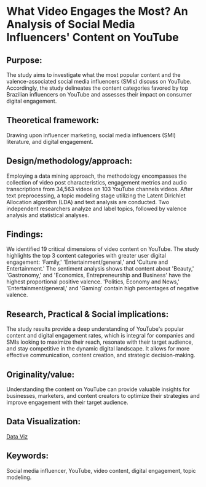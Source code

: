 # What Video Engages the Most? An Analysis of Social Media Influencers' Content on YouTube

## Purpose:

The study aims to investigate what the most popular content a​nd the valence-associated social media influencers (SMIs) discuss on YouTube. Accordingly, the study delineates the content categories favored by top Brazilian influencers on YouTube and assesses their impact on consumer digital engagement.

## Theoretical framework:

Drawing upon influencer marketing, social media influencers (SMI) literature, and digital engagement.

## Design/methodology/approach:

Employing a data mining approach, the methodology encompasses the collection of video post characteristics, engagement metrics and audio transcriptions from 34,563 videos on 103 YouTube channels videos. After text preprocessing, a topic modeling stage utilizing the Latent Dirichlet Allocation algorithm (LDA) and text analysis are conducted. Two independent researchers analyze and label topics, followed by valence analysis and statistical analyses.

## Findings:

We identified 19 critical dimensions of video content on YouTube. The study highlights the top 3 content categories with greater user digital engagement: 'Family,' 'Entertainment/general,' and 'Culture and Entertainment.' The sentiment analysis shows that content about 'Beauty,' 'Gastronomy,' and 'Economics, Entrepreneurship and Business' have the highest proportional positive valence. 'Politics, Economy and News,' 'Entertainment/general,' and 'Gaming' contain high percentages of negative valence.

## Research, Practical & Social implications:

The study results provide a deep understanding of YouTube's popular content and digital engagement rates, which is integral for companies and SMIs looking to maximize their reach, resonate with their target audience, and stay competitive in the dynamic digital landscape. It allows for more effective communication, content creation, and strategic decision-making.

## Originality/value:

Understanding the content on YouTube can provide valuable insights for businesses, marketers, and content creators to optimize their strategies and improve engagement with their target audience.

## Data Visualization:

[Data Viz](https://lookerstudio.google.com/u/0/reporting/5bee2ab6-31b3-447b-875d-a3af12dd3417/page/p_zfzvikc3cd)

## Keywords:

Social media influencer, YouTube, video content, digital engagement, topic modeling.